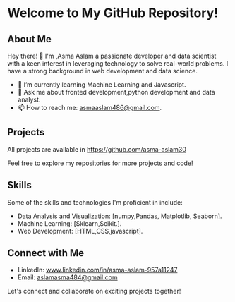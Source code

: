# Welcome to My GitHub Repository!

## About Me

Hey there! 👋 I'm ,Asma Aslam a passionate developer and data scientist with a keen interest in leveraging technology to solve real-world problems. I have a strong background in web development and data science.
- 🌱 I’m currently learning Machine Learning and Javascript.
- 💬 Ask me about fronted development,python development and data analyst.
- 📫 How to reach me: asmaaslam486@gmail.com.
 

## Projects

All projects are available in https://github.com/asma-aslam30

Feel free to explore my repositories for more projects and code!

## Skills

Some of the skills and technologies I'm proficient in include:

 
- Data Analysis and Visualization: [numpy,Pandas, Matplotlib, Seaborn].
- Machine Learning: [Sklearn,Scikit.].
- Web Development: [HTML,CSS,javascript].
 

## Connect with Me

- LinkedIn: www.linkedin.com/in/asma-aslam-957a11247
- Email: aslamasma484@gmail.com

Let's connect and collaborate on exciting projects together!

